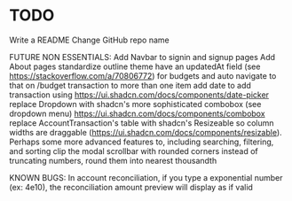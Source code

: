 # TODO

Write a README
Change GitHub repo name


FUTURE NON ESSENTIALS:
Add Navbar to signin and signup pages
Add About pages
standardize outline theme
have an updatedAt field (see https://stackoverflow.com/a/70806772) for budgets and auto navigate to that on /budget
transaction to more than one item
add date to add transaction using https://ui.shadcn.com/docs/components/date-picker
replace Dropdown with shadcn's more sophisticated combobox (see dropdown menu) https://ui.shadcn.com/docs/components/combobox
replace AccountTransaction's table with shadcn's Resizeable so column widths are draggable (https://ui.shadcn.com/docs/components/resizable). Perhaps some more advanced features to, including searching, filtering, and sorting
clip the modal scrollbar with rounded corners
instead of truncating numbers, round them into nearest thousandth

KNOWN BUGS:
In account reconciliation, if you type a exponential number (ex: 4e10), the reconciliation amount preview will display as if valid
